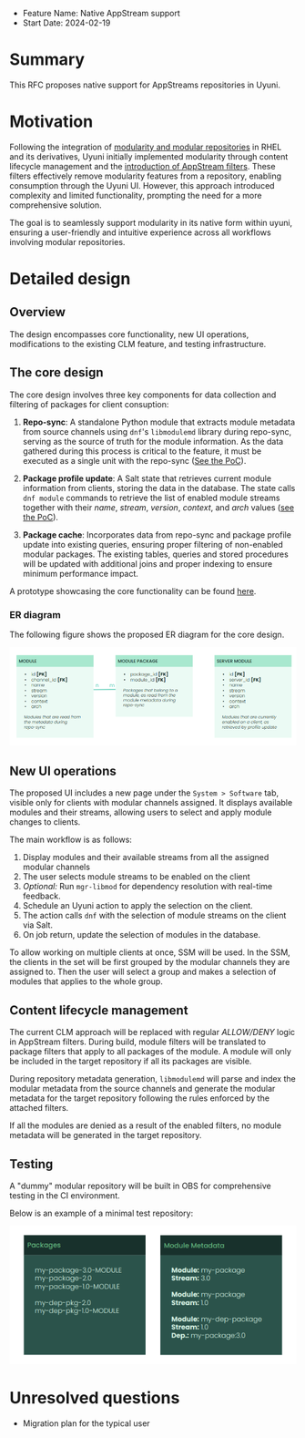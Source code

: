 - Feature Name: Native AppStream support
- Start Date: 2024-02-19

# Summary
[summary]: #summary

This RFC proposes native support for AppStreams repositories in Uyuni.

# Motivation
[motivation]: #motivation

Following the integration of [modularity and modular repositories](https://docs.fedoraproject.org/en-US/modularity/) in RHEL and its derivatives, Uyuni initially implemented modularity through content lifecycle management and the [introduction of AppStream filters](https://github.com/uyuni-project/uyuni-rfc/blob/master/accepted/00064-modular-repos-with-clm.md). These filters effectively remove modularity features from a repository, enabling consumption through the Uyuni UI. However, this approach introduced complexity and limited functionality, prompting the need for a more comprehensive solution.

The goal is to seamlessly support modularity in its native form within uyuni, ensuring a user-friendly and intuitive experience across all workflows involving modular repositories.

# Detailed design
[design]: #detailed-design

## Overview

The design encompasses core functionality, new UI operations, modifications to the existing CLM feature, and testing infrastructure.

## The core design

The core design involves three key components for data collection and filtering of packages for client consuption:

1. **Repo-sync**: A standalone Python module that extracts module metadata from source channels using `dnf`'s `libmodulemd` library during repo-sync, serving as the source of truth for the module information. As the data gathered during this process is critical to the feature, it must be executed as a single unit with the repo-sync ([See the PoC](https://github.com/cbbayburt/uyuni/commit/ed9391e8c6e0a66d1dd7cb0f3501332b0884f2f3)).

2. **Package profile update**: A Salt state that retrieves current module information from clients, storing the data in the database. The state calls `dnf module` commands to retrieve the list of enabled module streams together with their *name*, *stream*, *version*, *context*, and *arch* values ([see the PoC](https://github.com/cbbayburt/uyuni/commit/2c788f3144f5bfe8ddd904045e0a757a7a432923)).

3. **Package cache**: Incorporates data from repo-sync and package profile update into existing queries, ensuring proper filtering of non-enabled modular packages. The existing tables, queries and stored procedures will be updated with additional joins and proper indexing to ensure minimum performance impact.

A prototype showcasing the core functionality can be found [here](https://github.com/cbbayburt/uyuni/tree/native_appstreams_poc).

### ER diagram

The following figure shows the proposed ER diagram for the core design.

![ER diagram](images/00101-native-appstreams-er-diagram.png)

## New UI operations

The proposed UI includes a new page under the `System > Software` tab, visible only for clients with modular channels assigned. It displays available modules and their streams, allowing users to select and apply module changes to clients.

The main workflow is as follows:

1. Display modules and their available streams from all the assigned modular channels
2. The user selects module streams to be enabled on the client
3. *Optional:* Run `mgr-libmod` for dependency resolution with real-time feedback.
4. Schedule an Uyuni action to apply the selection on the client.
5. The action calls `dnf` with the selection of module streams on the client via Salt.
6. On job return, update the selection of modules in the database.

To allow working on multiple clients at once, SSM will be used. In the SSM, the clients in the set will be first grouped by the modular channels they are assigned to. Then the user will select a group and makes a selection of modules that applies to the whole group.

## Content lifecycle management

The current CLM approach will be replaced with regular *ALLOW/DENY* logic in AppStream filters. During build, module filters will be translated to package filters that apply to all packages of the module. A module will only be included in the target repository if all its packages are visible.

During repository metadata generation, `libmodulemd` will parse and index the modular metadata from the source channels and generate the modular metadata for the target repository following the rules enforced by the attached filters.

If all the modules are denied as a result of the enabled filters, no module metadata will be generated in the target repository.

## Testing

A "dummy" modular repository will be built in OBS for comprehensive testing in the CI environment.

Below is an example of a minimal test repository:

![Test repository](images/00101-native-appstreams-test-repo.png)

# Unresolved questions
[unresolved]: #unresolved-questions

- Migration plan for the typical user
